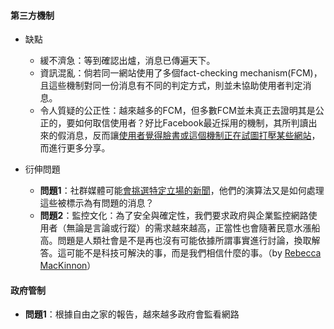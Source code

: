 #### 第三方機制
- 缺點
    - 緩不濟急：等到確認出爐，消息已傳遍天下。
    - 資訊混亂：倘若同一網站使用了多個fact-checking mechanism(FCM)，且這些機制對同一份消息有不同的判定方式，則並未協助使用者判定消息。
    - 令人質疑的公正性：越來越多的FCM，但多數FCM並未真正去證明其是公正的，要如何取信使用者？好比Facebook最近採用的機制，其所判讀出來的假消息，反而讓[使用者覺得臉書或這個機制正在試圖打壓某些網站](https://www.theguardian.com/technology/2017/may/16/facebook-fake-news-tools-not-working)，而進行更多分享。


- 衍伸問題
    - **問題1**：社群媒體可能[會挑選特定立場的新聞](http://gizmodo.com/former-facebook-workers-we-routinely-suppressed-conser-1775461006)，他們的演算法又是如何處理這些被標示為有問題的消息？ 
    - **問題2**：監控文化：為了安全與確定性，我們要求政府與企業監控網路使用者（無論是言論或行蹤）的需求越來越高，正當性也會隨著民意水漲船高。問題是人類社會是不是再也沒有可能依據所謂事實進行討論，換取解答。這可能不是科技可解決的事，而是我們相信什麼的事。（by [Rebecca MacKinnon](http://www.pewinternet.org/2017/03/29/the-future-of-free-speech-trolls-anonymity-and-fake-news-online/)）

#### 政府管制
- **問題1**：根據自由之家的報告，越來越多政府會監看網路
